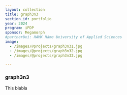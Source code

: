 ```yaml
---
layout: collection
title: graph3n3
section_id: portfolio
year: 2024
program: iPDP
sponsor: Megamorph
#partnerUni: HAMK Häme University of Applied Sciences
image:
  - /images/@projects/graph3n31.jpg
  - /images/@projects/graph3n32.jpg
  - /images/@projects/graph3n33.jpg
 
---
```


### **graph3n3** 

This blabla